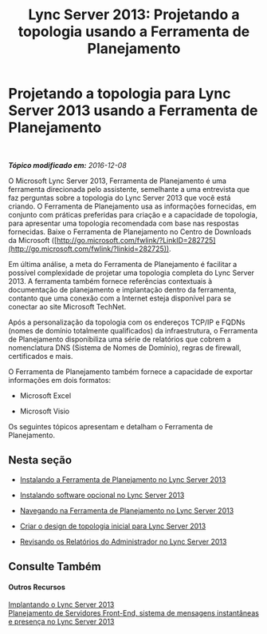 ﻿---
title: 'Lync Server 2013: Projetando a topologia usando a Ferramenta de Planejamento'
TOCTitle: Projetando a topologia usando a Ferramenta de Planejamento
ms:assetid: 2a352f62-c5cb-4ef1-9aa9-7f0c1ab47455
ms:mtpsurl: https://technet.microsoft.com/pt-br/library/Gg558631(v=OCS.15)
ms:contentKeyID: 52057575
ms.date: 12/10/2016
mtps_version: v=OCS.15
ms.translationtype: HT
---

# Projetando a topologia para Lync Server 2013 usando a Ferramenta de Planejamento

 

_**Tópico modificado em:** 2016-12-08_

O Microsoft Lync Server 2013, Ferramenta de Planejamento é uma ferramenta direcionada pelo assistente, semelhante a uma entrevista que faz perguntas sobre a topologia do Lync Server 2013 que você está criando. O Ferramenta de Planejamento usa as informações fornecidas, em conjunto com práticas preferidas para criação e a capacidade de topologia, para apresentar uma topologia recomendada com base nas respostas fornecidas. Baixe o Ferramenta de Planejamento no Centro de Downloads da Microsoft ([http://go.microsoft.com/fwlink/?LinkID=282725](http://go.microsoft.com/fwlink/?linkid=282725)).

Em última análise, a meta do Ferramenta de Planejamento é facilitar a possível complexidade de projetar uma topologia completa do Lync Server 2013. A ferramenta também fornece referências contextuais à documentação de planejamento e implantação dentro da ferramenta, contanto que uma conexão com a Internet esteja disponível para se conectar ao site Microsoft TechNet.

Após a personalização da topologia com os endereços TCP/IP e FQDNs (nomes de domínio totalmente qualificados) da infraestrutura, o Ferramenta de Planejamento disponibiliza uma série de relatórios que cobrem a nomenclatura DNS (Sistema de Nomes de Domínio), regras de firewall, certificados e mais.

O Ferramenta de Planejamento também fornece a capacidade de exportar informações em dois formatos:

  - Microsoft Excel

  - Microsoft Visio

Os seguintes tópicos apresentam e detalham o Ferramenta de Planejamento.

## Nesta seção

  - [Instalando a Ferramenta de Planejamento no Lync Server 2013](lync-server-2013-installing-the-planning-tool.md)

  - [Instalando software opcional no Lync Server 2013](lync-server-2013-installing-optional-software.md)

  - [Navegando na Ferramenta de Planejamento no Lync Server 2013](lync-server-2013-navigating-the-planning-tool.md)

  - [Criar o design de topologia inicial para Lync Server 2013](lync-server-2013-create-the-initial-topology-design.md)

  - [Revisando os Relatórios do Administrador no Lync Server 2013](lync-server-2013-reviewing-the-administrator-reports.md)

## Consulte Também

#### Outros Recursos

[Implantando o Lync Server 2013](lync-server-2013-deploying-lync-server.md)  
[Planejamento de Servidores Front-End, sistema de mensagens instantâneas e presença no Lync Server 2013](lync-server-2013-planning-for-front-end-servers-instant-messaging-and-presence.md)

